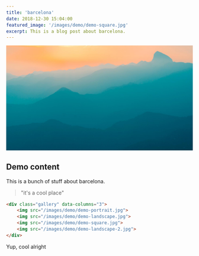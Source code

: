```yaml
---
title: 'barcelona'
date: 2018-12-30 15:04:00
featured_image: '/images/demo/demo-square.jpg'
excerpt: This is a blog post about barcelona.
---
```


![](/images/demo/demo-landscape.jpg)

## Demo content

This is a bunch of stuff about barcelona.

> "it's a cool place"

```html
<div class="gallery" data-columns="3">
    <img src="/images/demo/demo-portrait.jpg">
    <img src="/images/demo/demo-landscape.jpg">
    <img src="/images/demo/demo-square.jpg">
    <img src="/images/demo/demo-landscape-2.jpg">
</div>
```
Yup, cool alright